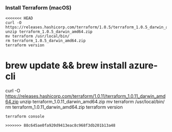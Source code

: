 ### Install Terraform (macOS)
```shell
<<<<<<< HEAD
curl -O https://releases.hashicorp.com/terraform/1.0.5/terraform_1.0.5_darwin_amd64.zip
unzip terraform_1.0.5_darwin_amd64.zip
mv terraform /usr/local/bin/
rm terraform_1.0.5_darwin_amd64.zip
terraform version
```

brew update && brew install azure-cli
=======
curl -O https://releases.hashicorp.com/terraform/1.0.11/terraform_1.0.11_darwin_amd64.zip
unzip terraform_1.0.11_darwin_amd64.zip
mv terraform /usr/local/bin/
rm terraform_1.0.11_darwin_amd64.zip
terraform version
```
terraform console

>>>>>>> 88c645ae0fa920d9413eac8c968f3db201b13a48
